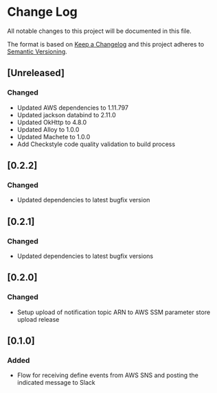 # Change Log
All notable changes to this project will be documented in this file.

The format is based on [Keep a Changelog](http://keepachangelog.com/)
and this project adheres to [Semantic Versioning](http://semver.org/).

## [Unreleased]
### Changed
- Updated AWS dependencies to 1.11.797
- Updated jackson databind to 2.11.0
- Updated OkHttp to 4.8.0
- Updated Alloy to 1.0.0
- Updated Machete to 1.0.0
- Add Checkstyle code quality validation to build process

## [0.2.2]
### Changed
- Updated dependencies to latest bugfix version

## [0.2.1]
### Changed
- Updated dependencies to latest bugfix versions

## [0.2.0]
### Changed
- Setup upload of notification topic ARN to AWS SSM parameter store upload release

## [0.1.0]
### Added
- Flow for receiving define events from AWS SNS and posting the indicated message to Slack
